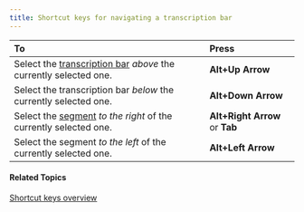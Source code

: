 ```yaml
---
title: Shortcut keys for navigating a transcription bar
---
```


|**To**|**Press**|
| :- | :- |
|Select the [transcription bar](../menus/edit/transcription/guidelines) *above* the currently selected one.|**Alt+Up Arrow**|
|Select the transcription bar *below* the currently selected one.|**Alt+Down Arrow**|
|Select the [segment](../menus/edit/segment) *to the right* of the currently selected one.|**Alt+Right Arrow** or **Tab**|
|Select the segment *to the left* of the currently selected one.|**Alt+Left Arrow**|

#### **Related Topics**
[Shortcut keys overview](overview)
